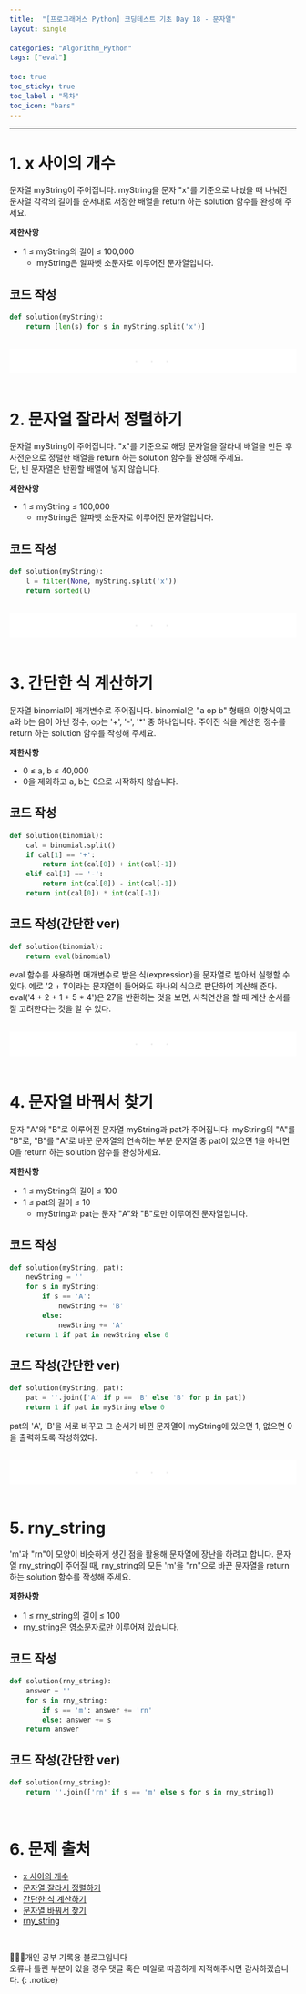 ```yaml
---
title:  "[프로그래머스 Python] 코딩테스트 기초 Day 18 - 문자열"
layout: single

categories: "Algorithm_Python"
tags: ["eval"]

toc: true
toc_sticky: true
toc_label : "목차"
toc_icon: "bars"
---
```


***

# 1. x 사이의 개수
문자열 myString이 주어집니다. myString을 문자 "x"를 기준으로 나눴을 때 나눠진 문자열 각각의 길이를 순서대로 저장한 배열을 return 하는 solution 함수를 완성해 주세요.

**제한사항**
- 1 ≤ myString의 길이 ≤ 100,000
  - myString은 알파벳 소문자로 이루어진 문자열입니다.

## 코드 작성
```python
def solution(myString):
    return [len(s) for s in myString.split('x')]
```

<br>

<div style="text-align : center;">
<img src="/assets/images/etc/section.png">
</div>

<br>

# 2. 문자열 잘라서 정렬하기
문자열 myString이 주어집니다. "x"를 기준으로 해당 문자열을 잘라내 배열을 만든 후 사전순으로 정렬한 배열을 return 하는 solution 함수를 완성해 주세요.<br>
단, 빈 문자열은 반환할 배열에 넣지 않습니다.

**제한사항**
- 1 ≤ myString ≤ 100,000
  - myString은 알파벳 소문자로 이루어진 문자열입니다. 

## 코드 작성
```python
def solution(myString):
    l = filter(None, myString.split('x'))
    return sorted(l)
```

<br>

<div style="text-align : center;">
<img src="/assets/images/etc/section.png">
</div>

<br>

# 3. 간단한 식 계산하기
문자열 binomial이 매개변수로 주어집니다. binomial은 "a op b" 형태의 이항식이고 a와 b는 음이 아닌 정수, op는 '+', '-', '*' 중 하나입니다. 주어진 식을 계산한 정수를 return 하는 solution 함수를 작성해 주세요.

**제한사항**
- 0 ≤ a, b ≤ 40,000
- 0을 제외하고 a, b는 0으로 시작하지 않습니다.

## 코드 작성
```python
def solution(binomial):
    cal = binomial.split()
    if cal[1] == '+':
        return int(cal[0]) + int(cal[-1])
    elif cal[1] == '-':
        return int(cal[0]) - int(cal[-1])
    return int(cal[0]) * int(cal[-1])
```

## 코드 작성(간단한 ver)
```python
def solution(binomial):
    return eval(binomial)
```

eval 함수를 사용하면 매개변수로 받은 식(expression)을 문자열로 받아서 실행할 수 있다. 예로 '2 + 1'이라는 문자열이 들어와도 하나의 식으로 판단하여 계산해 준다. eval('4 + 2 + 1 + 5 * 4')은 27을 반환하는 것을 보면, 사칙연산을 할 때 계산 순서를 잘 고려한다는 것을 알 수 있다.

<br>

<div style="text-align : center;">
<img src="/assets/images/etc/section.png">
</div>

<br>

# 4. 문자열 바꿔서 찾기
문자 "A"와 "B"로 이루어진 문자열 myString과 pat가 주어집니다. myString의 "A"를 "B"로, "B"를 "A"로 바꾼 문자열의 연속하는 부분 문자열 중 pat이 있으면 1을 아니면 0을 return 하는 solution 함수를 완성하세요.

**제한사항**
- 1 ≤ myString의 길이 ≤ 100
- 1 ≤ pat의 길이 ≤ 10
  - myString과 pat는 문자 "A"와 "B"로만 이루어진 문자열입니다.

## 코드 작성
```python
def solution(myString, pat):
    newString = ''
    for s in myString:
        if s == 'A': 
            newString += 'B'
        else: 
            newString += 'A'
    return 1 if pat in newString else 0
```

## 코드 작성(간단한 ver)
```python
def solution(myString, pat):
    pat = ''.join(['A' if p == 'B' else 'B' for p in pat])
    return 1 if pat in myString else 0
```

pat의 'A', 'B'을 서로 바꾸고 그 순서가 바뀐 문자열이 myString에 있으면 1, 없으면 0을 출력하도록 작성하였다.

<br>

<div style="text-align : center;">
<img src="/assets/images/etc/section.png">
</div>

<br>

# 5. rny_string
'm'과 "rn"이 모양이 비슷하게 생긴 점을 활용해 문자열에 장난을 하려고 합니다. 문자열 rny_string이 주어질 때, rny_string의 모든 'm'을 "rn"으로 바꾼 문자열을 return 하는 solution 함수를 작성해 주세요.

**제한사항**
- 1 ≤ rny_string의 길이 ≤ 100
- rny_string은 영소문자로만 이루어져 있습니다.

## 코드 작성
```python
def solution(rny_string):
    answer = ''
    for s in rny_string:
        if s == 'm': answer += 'rn'
        else: answer += s
    return answer
```

## 코드 작성(간단한 ver)
```python
def solution(rny_string):
    return ''.join(['rn' if s == 'm' else s for s in rny_string])
```

<br>

# 6. 문제 출처
- [x 사이의 개수](https://school.programmers.co.kr/learn/courses/30/lessons/181867)
- [문자열 잘라서 정렬하기](https://school.programmers.co.kr/learn/courses/30/lessons/181866)
- [간단한 식 계산하기](https://school.programmers.co.kr/learn/courses/30/lessons/181865)
- [문자열 바꿔서 찾기](https://school.programmers.co.kr/learn/courses/30/lessons/181864)
- [rny_string](https://school.programmers.co.kr/learn/courses/30/lessons/181863)

<br>

👩🏻‍💻개인 공부 기록용 블로그입니다
<br>오류나 틀린 부분이 있을 경우 댓글 혹은 메일로 따끔하게 지적해주시면 감사하겠습니다.
{: .notice}